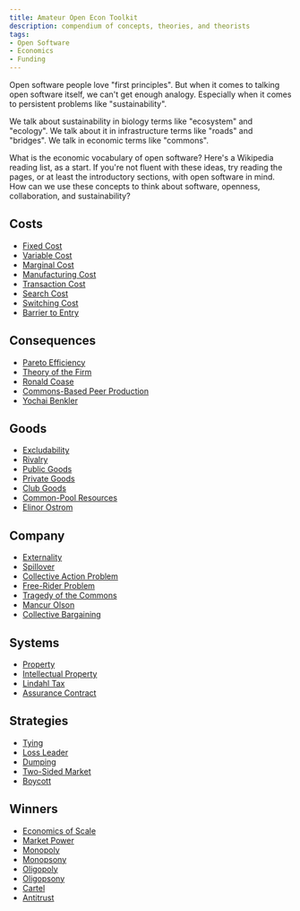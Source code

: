 ```yaml
---
title: Amateur Open Econ Toolkit
description: compendium of concepts, theories, and theorists
tags:
- Open Software
- Economics
- Funding
---
```


Open software people love "first principles".  But when it comes to talking open software itself, we can't get enough analogy.  Especially when it comes to persistent problems like "sustainability".

We talk about sustainability in biology terms like "ecosystem" and "ecology".  We talk about it in infrastructure terms like "roads" and "bridges".  We talk in economic terms like "commons".

What is the economic vocabulary of open software?  Here's a Wikipedia reading list, as a start.  If you're not fluent with these ideas, try reading the pages, or at least the introductory sections, with open software in mind.  How can we use these concepts to think about software, openness, collaboration, and sustainability?

## Costs
- [Fixed Cost](https://en.wikipedia.org/wiki/Fixed_cost)
- [Variable Cost](https://en.wikipedia.org/wiki/Variable_cost)
- [Marginal Cost](https://en.wikipedia.org/wiki/Marginal_cost)
- [Manufacturing Cost](https://en.wikipedia.org/wiki/Manufacturing_cost)
- [Transaction Cost](https://en.wikipedia.org/wiki/Transaction_cost)
- [Search Cost](https://en.wikipedia.org/wiki/Search_cost)
- [Switching Cost](https://en.wikipedia.org/wiki/Switching_barriers)
- [Barrier to Entry](https://en.wikipedia.org/wiki/Barriers_to_entry)

## Consequences
- [Pareto Efficiency](https://en.wikipedia.org/wiki/Pareto_efficiency)
- [Theory of the Firm](https://en.wikipedia.org/wiki/Theory_of_the_firm)
- [Ronald Coase](https://en.wikipedia.org/wiki/Ronald_Coase)
- [Commons-Based Peer Production](https://en.wikipedia.org/wiki/Commons-based_peer_production)
- [Yochai Benkler](https://en.wikipedia.org/wiki/Yochai_Benkler)

## Goods
- [Excludability](https://en.wikipedia.org/wiki/Excludability)
- [Rivalry](https://en.wikipedia.org/wiki/Rivalry_(economics))
- [Public Goods](https://en.wikipedia.org/wiki/Public_good_(economics))
- [Private Goods](https://en.wikipedia.org/wiki/Private_good)
- [Club Goods](https://en.wikipedia.org/wiki/Club_good)
- [Common-Pool Resources](https://en.wikipedia.org/wiki/Common-pool_resource)
- [Elinor Ostrom](https://en.wikipedia.org/wiki/Elinor_Ostrom)

## Company
- [Externality](https://en.wikipedia.org/wiki/Externality)
- [Spillover](https://en.wikipedia.org/wiki/Spillover_(economics))
- [Collective Action Problem](https://en.wikipedia.org/wiki/Collective_action_problem)
- [Free-Rider Problem](https://en.wikipedia.org/wiki/Free-rider_problem)
- [Tragedy of the Commons](https://en.wikipedia.org/wiki/Tragedy_of_the_commons)
- [Mancur Olson](https://en.wikipedia.org/wiki/Mancur_Olson)
- [Collective Bargaining](https://en.wikipedia.org/wiki/Collective_bargaining)

## Systems
- [Property](https://en.wikipedia.org/wiki/Property_rights_(economics))
- [Intellectual Property](https://en.wikipedia.org/wiki/Intellectual_property)
- [Lindahl Tax](https://en.wikipedia.org/wiki/Lindahl_tax)
- [Assurance Contract](https://en.wikipedia.org/wiki/Assurance_contract)

## Strategies
- [Tying](https://en.wikipedia.org/wiki/Tying_(commerce))
- [Loss Leader](https://en.wikipedia.org/wiki/Loss_leader)
- [Dumping](https://en.wikipedia.org/wiki/Dumping_(pricing_policy))
- [Two-Sided Market](https://en.wikipedia.org/wiki/Two-sided_market)
- [Boycott](https://en.wikipedia.org/wiki/Boycott)

## Winners
- [Economics of Scale](https://en.wikipedia.org/wiki/Economies_of_scale)
- [Market Power](https://en.wikipedia.org/wiki/Market_power)
- [Monopoly](https://en.wikipedia.org/wiki/Monopoly)
- [Monopsony](https://en.wikipedia.org/wiki/Monopsony)
- [Oligopoly](https://en.wikipedia.org/wiki/Oligopoly)
- [Oligopsony](https://en.wikipedia.org/wiki/Oligopsony)
- [Cartel](https://en.wikipedia.org/wiki/Cartel)
- [Antitrust](https://en.wikipedia.org/wiki/Competition_law)
